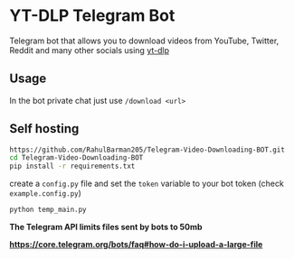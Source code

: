 # YT-DLP Telegram Bot
Telegram bot that allows you to download videos from YouTube, Twitter, Reddit and many other socials using [yt-dlp](https://github.com/yt-dlp/yt-dlp) 

## Usage
In the bot private chat just use `/download <url>`

## Self hosting
```bash
https://github.com/RahulBarman205/Telegram-Video-Downloading-BOT.git
cd Telegram-Video-Downloading-BOT
pip install -r requirements.txt
```
create a `config.py` file and set the `token` variable to your bot token (check `example.config.py`)
```py
python temp_main.py
```

**The Telegram API limits files sent by bots to 50mb**

**https://core.telegram.org/bots/faq#how-do-i-upload-a-large-file**
